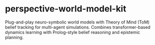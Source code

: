 # perspective-world-model-kit
Plug-and-play neuro-symbolic world models with Theory of Mind (ToM) belief tracking for multi-agent simulations. Combines transformer-based dynamics learning with Prolog-style belief reasoning and epistemic planning.
